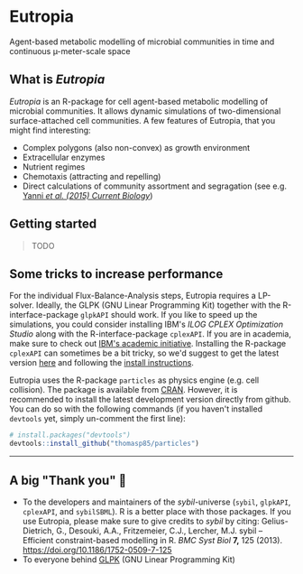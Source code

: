 # Eutropia

Agent-based metabolic modelling of microbial communities in time and continuous µ-meter-scale space

## What is *Eutropia*

*Eutropia* is an R-package for cell agent-based metabolic modelling of microbial communities. It allows dynamic simulations of two-dimensional surface-attached cell communities. A few features of Eutropia, that you might find interesting:

- Complex polygons (also non-convex) as growth environment
- Extracellular enzymes
- Nutrient regimes
- Chemotaxis (attracting and repelling)
- Direct calculations of community assortment and segragation (see e.g. [Yanni *et al. (2015) Current Biology*](https://doi.org/10.1016/j.cub.2019.03.068))

## Getting started

> TODO

## Some tricks to increase performance

For the individual Flux-Balance-Analysis steps, Eutropia requires a LP-solver. Ideally, the GLPK (GNU Linear Programming Kit) together with the R-interface-package `glpkAPI` should work. If you like to speed up the simulations, you could consider installing IBM's *ILOG CPLEX Optimization Studio* along with the R-interface-package `cplexAPI`. If you are in academia, make sure to check out [IBM's academic initiative](https://community.ibm.com/community/user/datascience/blogs/xavier-nodet1/2020/07/09/cplex-free-for-students).  Installing the R-package `cplexAPI` can sometimes be a bit tricky, so we'd suggest to get the latest version [here](https://gitlab.cs.uni-duesseldorf.de/general/ccb/cplexAPI) and following the [install instructions](https://gitlab.cs.uni-duesseldorf.de/general/ccb/cplexAPI/-/blob/master/inst/INSTALL).

Eutropia uses the R-package `particles` as physics engine (e.g. cell collision). The package is available from [CRAN](https://cran.r-project.org/web/packages/particles/index.html). However, it is recommended to install the latest development version directly from github. You can do so with the following commands (if you haven't installed `devtools` yet, simply un-comment the first line):

```R
# install.packages("devtools")
devtools::install_github("thomasp85/particles")
```



------

## A big "Thank you" :bouquet:

- To the developers and maintainers of the *sybil*-universe (`sybil`, `glpkAPI`, `cplexAPI`, and `sybilSBML`). R is a better place with those packages. If you use Eutropia, please make sure to give credits to *sybil* by citing:
  Gelius-Dietrich, G., Desouki, A.A., Fritzemeier, C.J., Lercher, M.J. sybil – Efficient constraint-based modelling in R.                    *BMC Syst Biol* **7,** 125 (2013). https://doi.org/10.1186/1752-0509-7-125
- To everyone behind [GLPK](https://www.gnu.org/software/glpk/) (GNU Linear Programming Kit)

